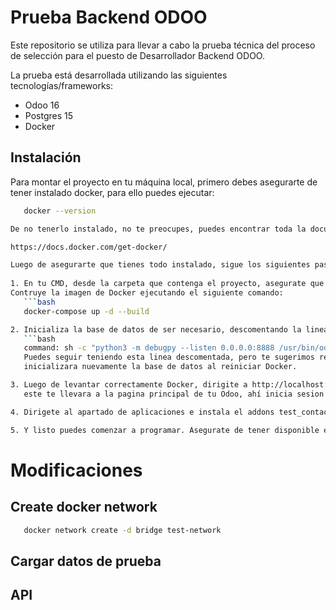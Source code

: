 # Prueba Backend ODOO

Este repositorio se utiliza para llevar a cabo la prueba técnica del proceso de selección para el puesto de Desarrollador Backend ODOO.

La prueba está desarrollada utilizando las siguientes tecnologías/frameworks:

- Odoo 16
- Postgres 15
- Docker

## Instalación

Para montar el proyecto en tu máquina local, primero debes asegurarte de tener instalado docker,
para ello puedes ejecutar:

```bash
   docker --version

De no tenerlo instalado, no te preocupes, puedes encontrar toda la documentación para instalarlo en

https://docs.docker.com/get-docker/

Luego de asegurarte que tienes todo instalado, sigue los siguientes pasos:
   
1. En tu CMD, desde la carpeta que contenga el proyecto, asegurate que se encuentre el archivo docker-compose.yml y Dockerfile.
Contruye la imagen de Docker ejecutando el siguiente comando:
   ```bash
   docker-compose up -d --build

2. Inicializa la base de datos de ser necesario, descomentando la linea de estar comentada en docker-compose.yml
   ```bash
   command: sh -c "python3 -m debugpy --listen 0.0.0.0:8888 /usr/bin/odoo -i base"
   Puedes seguir teniendo esta linea descomentada, pero te sugerimos retirar los comandos -i base, ya que se te 
   inicializara nuevamente la base de datos al reiniciar Docker.

3. Luego de levantar correctamente Docker, dirigite a http://localhost:8069/web en tu navegador,
   este te llevara a la pagina principal de tu Odoo, ahí inicia sesion utilizando "admin" como usuario y password.

4. Dirigete al apartado de aplicaciones e instala el addons test_contacts para poder obtener todos los addons que vas a necesitar.

5. Y listo puedes comenzar a programar. Asegurate de tener disponible en el menu los apartados de Contactos(Contacts) y REST API
```

# Modificaciones

## Create docker network
```bash
   docker network create -d bridge test-network
```

## Cargar datos de prueba

## API